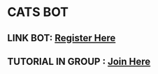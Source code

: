 # CATS BOT

## LINK BOT: [Register Here](https://t.me/catsgang_bot/join?startapp=Oddo0AB2dBJXaSEvvOeqG)
## TUTORIAL IN GROUP : [Join Here](https://t.me/sansxgroup)
